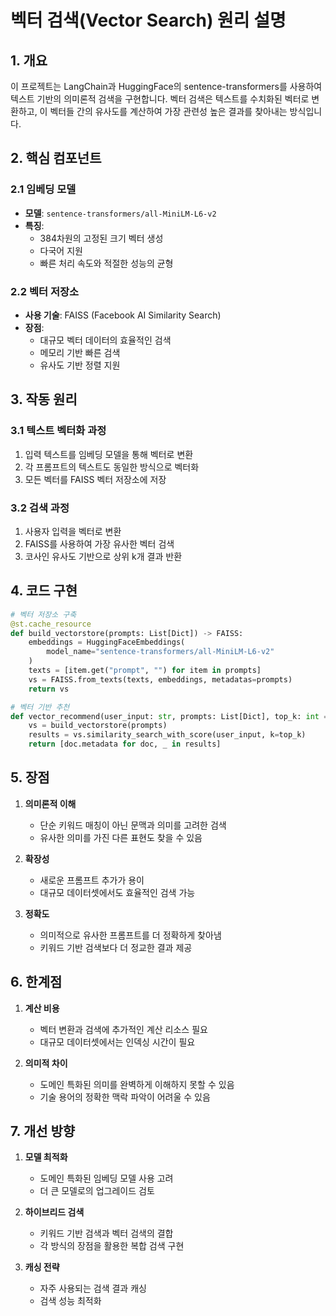 # 벡터 검색(Vector Search) 원리 설명

## 1. 개요
이 프로젝트는 LangChain과 HuggingFace의 sentence-transformers를 사용하여 텍스트 기반의 의미론적 검색을 구현합니다. 벡터 검색은 텍스트를 수치화된 벡터로 변환하고, 이 벡터들 간의 유사도를 계산하여 가장 관련성 높은 결과를 찾아내는 방식입니다.

## 2. 핵심 컴포넌트

### 2.1 임베딩 모델
- **모델**: `sentence-transformers/all-MiniLM-L6-v2`
- **특징**: 
  - 384차원의 고정된 크기 벡터 생성
  - 다국어 지원
  - 빠른 처리 속도와 적절한 성능의 균형

### 2.2 벡터 저장소
- **사용 기술**: FAISS (Facebook AI Similarity Search)
- **장점**:
  - 대규모 벡터 데이터의 효율적인 검색
  - 메모리 기반 빠른 검색
  - 유사도 기반 정렬 지원

## 3. 작동 원리

### 3.1 텍스트 벡터화 과정
1. 입력 텍스트를 임베딩 모델을 통해 벡터로 변환
2. 각 프롬프트의 텍스트도 동일한 방식으로 벡터화
3. 모든 벡터를 FAISS 벡터 저장소에 저장

### 3.2 검색 과정
1. 사용자 입력을 벡터로 변환
2. FAISS를 사용하여 가장 유사한 벡터 검색
3. 코사인 유사도 기반으로 상위 k개 결과 반환

## 4. 코드 구현

```python
# 벡터 저장소 구축
@st.cache_resource
def build_vectorstore(prompts: List[Dict]) -> FAISS:
    embeddings = HuggingFaceEmbeddings(
        model_name="sentence-transformers/all-MiniLM-L6-v2"
    )
    texts = [item.get("prompt", "") for item in prompts]
    vs = FAISS.from_texts(texts, embeddings, metadatas=prompts)
    return vs

# 벡터 기반 추천
def vector_recommend(user_input: str, prompts: List[Dict], top_k: int = 3) -> List[Dict]:
    vs = build_vectorstore(prompts)
    results = vs.similarity_search_with_score(user_input, k=top_k)
    return [doc.metadata for doc, _ in results]
```

## 5. 장점

1. **의미론적 이해**
   - 단순 키워드 매칭이 아닌 문맥과 의미를 고려한 검색
   - 유사한 의미를 가진 다른 표현도 찾을 수 있음

2. **확장성**
   - 새로운 프롬프트 추가가 용이
   - 대규모 데이터셋에서도 효율적인 검색 가능

3. **정확도**
   - 의미적으로 유사한 프롬프트를 더 정확하게 찾아냄
   - 키워드 기반 검색보다 더 정교한 결과 제공

## 6. 한계점

1. **계산 비용**
   - 벡터 변환과 검색에 추가적인 계산 리소스 필요
   - 대규모 데이터셋에서는 인덱싱 시간이 필요

2. **의미적 차이**
   - 도메인 특화된 의미를 완벽하게 이해하지 못할 수 있음
   - 기술 용어의 정확한 맥락 파악이 어려울 수 있음

## 7. 개선 방향

1. **모델 최적화**
   - 도메인 특화된 임베딩 모델 사용 고려
   - 더 큰 모델로의 업그레이드 검토

2. **하이브리드 검색**
   - 키워드 기반 검색과 벡터 검색의 결합
   - 각 방식의 장점을 활용한 복합 검색 구현

3. **캐싱 전략**
   - 자주 사용되는 검색 결과 캐싱
   - 검색 성능 최적화 